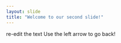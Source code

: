 ```yaml
---
layout: slide
title: "Welcome to our second slide!"
---
```

re-edit the text
Use the left arrow to go back!
